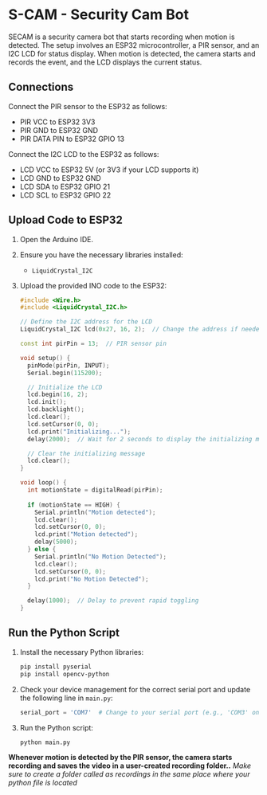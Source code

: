 # S-CAM - Security Cam Bot

SECAM is a security camera bot that starts recording when motion is detected. The setup involves an ESP32 microcontroller, a PIR sensor, and an I2C LCD for status display. When motion is detected, the camera starts and records the event, and the LCD displays the current status.

## Connections

Connect the PIR sensor to the ESP32 as follows:
- PIR VCC to ESP32 3V3
- PIR GND to ESP32 GND
- PIR DATA PIN to ESP32 GPIO 13

Connect the I2C LCD to the ESP32 as follows:
- LCD VCC to ESP32 5V (or 3V3 if your LCD supports it)
- LCD GND to ESP32 GND
- LCD SDA to ESP32 GPIO 21
- LCD SCL to ESP32 GPIO 22

## Upload Code to ESP32

1. Open the Arduino IDE.
2. Ensure you have the necessary libraries installed:
    - `LiquidCrystal_I2C`
3. Upload the provided INO code to the ESP32:

    ```cpp
    #include <Wire.h>
    #include <LiquidCrystal_I2C.h>

    // Define the I2C address for the LCD
    LiquidCrystal_I2C lcd(0x27, 16, 2);  // Change the address if needed

    const int pirPin = 13;  // PIR sensor pin

    void setup() {
      pinMode(pirPin, INPUT);
      Serial.begin(115200);

      // Initialize the LCD
      lcd.begin(16, 2); 
      lcd.init();
      lcd.backlight();
      lcd.clear();
      lcd.setCursor(0, 0);
      lcd.print("Initializing...");
      delay(2000);  // Wait for 2 seconds to display the initializing message

      // Clear the initializing message
      lcd.clear();
    }

    void loop() {
      int motionState = digitalRead(pirPin);
      
      if (motionState == HIGH) {
        Serial.println("Motion detected");
        lcd.clear();
        lcd.setCursor(0, 0);
        lcd.print("Motion detected");
        delay(5000);
      } else {
        Serial.println("No Motion Detected");
        lcd.clear();
        lcd.setCursor(0, 0);
        lcd.print("No Motion Detected");
      }

      delay(1000);  // Delay to prevent rapid toggling
    }
    ```

## Run the Python Script

1. Install the necessary Python libraries:
    ```bash
    pip install pyserial
    pip install opencv-python
    ```
2. Check your device management for the correct serial port and update the following line in `main.py`:
    ```python
    serial_port = 'COM7'  # Change to your serial port (e.g., 'COM3' on Windows, '/dev/ttyUSB0' on Linux)
    ```

3. Run the Python script:
    ```bash
    python main.py
    ```

**Whenever motion is detected by the PIR sensor, the camera starts recording and saves the video in a user-created recording folder..**
*Make sure to create a folder called as recordings in the same place where your python file is located*
